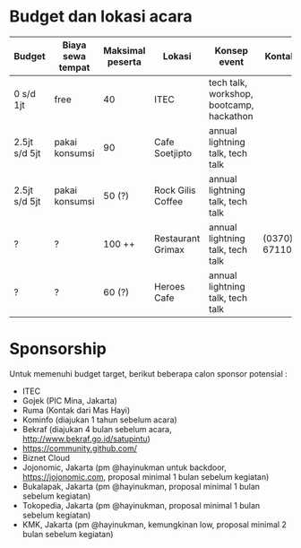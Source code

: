 
# Budget dan lokasi acara

| Budget        | Biaya sewa tempat  |Maksimal peserta  | Lokasi            | Konsep event                     | Kontak	|
|---------------|--------------------|------------------|-------------------|----------------------------------|--------|
| 0 s/d 1jt     | free               | 40               | ITEC              | tech talk, workshop, bootcamp, hackathon |		|
| 2.5jt s/d 5jt | pakai konsumsi     | 90               | Cafe Soetjipto    | annual lightning talk, tech talk |		    |
| 2.5jt s/d 5jt | pakai konsumsi     | 50 (?)           | Rock Gilis Coffee | annual lightning talk, tech talk |	    	|
| ?  	        	| ?		               | 100 ++           | Restaurant Grimax | annual lightning talk, tech talk                   | (0370) 671104	|
| ? 		        | ?     	           | 60 (?)           | Heroes Cafe       | annual lightning talk, tech talk |		    |

# Sponsorship

Untuk memenuhi budget target, berikut beberapa calon sponsor potensial :

- ITEC
- Gojek (PIC Mina, Jakarta)
- Ruma (Kontak dari Mas Hayi)
- Kominfo (diajukan 1 tahun sebelum acara)
- Bekraf (diajukan 4 bulan sebelum acara, http://www.bekraf.go.id/satupintu)
- https://community.github.com/
- Biznet Cloud
- Jojonomic, Jakarta (pm @hayinukman untuk backdoor, https://jojonomic.com, proposal minimal 1 bulan sebelum kegiatan)
- Bukalapak, Jakarta (pm @hayinukman, proposal minimal 1 bulan sebelum kegiatan)
- Tokopedia, Jakarta (pm @hayinukman, proposal minimal 1 bulan sebelum kegiatan)
- KMK, Jakarta (pm @hayinukman, kemungkinan low, proposal minimal 2 bulan sebelum kegiatan)
